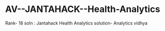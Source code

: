 # AV--JANTAHACK--Health-Analytics
Rank- 18 soln : Jantahack Health Analytics solution- Analytics vidhya
